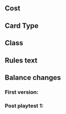 ## Cost

## Card Type

## Class

## Rules text
## Balance changes
### First version:
### Post playtest 1:
